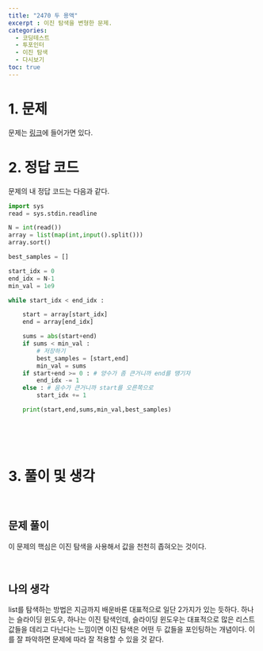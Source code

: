 ```yaml
---
title: "2470 두 용액"
excerpt : 이진 탐색을 변형한 문제.
categories:
  - 코딩테스트
  - 투포인터
  - 이진 탐색
  - 다시보기
toc: true
---
```

  
# 1. 문제
문제는 [링크](https://www.acmicpc.net/problem/2470)에 들어가면 있다.

# 2. 정답 코드

문제의 내 정답 코드는 다음과 같다.

```python
import sys
read = sys.stdin.readline

N = int(read())
array = list(map(int,input().split()))
array.sort()

best_samples = []

start_idx = 0
end_idx = N-1
min_val = 1e9

while start_idx < end_idx :

    start = array[start_idx]
    end = array[end_idx]

    sums = abs(start+end)
    if sums < min_val :
        # 저장하기
        best_samples = [start,end]
        min_val = sums
    if start+end >= 0 : # 양수가 좀 큰거니까 end를 땡기자
        end_idx -= 1
    else : # 음수가 큰거니까 start를 오른쪽으로
        start_idx += 1

    print(start,end,sums,min_val,best_samples)

```

<br/><br/><br/>

# 3. 풀이 및 생각

<br/>

## 문제 풀이

이 문제의 핵심은 이진 탐색을 사용해서 값을 천천히 좁혀오는 것이다. 

<br/> 

## 나의 생각


list를 탐색하는 방법은 지금까지 배운바론 대표적으로 일단 2가지가 있는 듯하다.
하나는 슬라이딩 윈도우, 하나는 이진 탐색인데, 슬라이딩 윈도우는 대표적으로 많은 리스트 값들을 
데리고 다닌다는 느낌이면 이진 탐색은 어떤 두 값들을 포인팅하는 개념이다. 이를 잘 파악하면 문제에 따라 잘 적용할 수 있을 것 같다.
